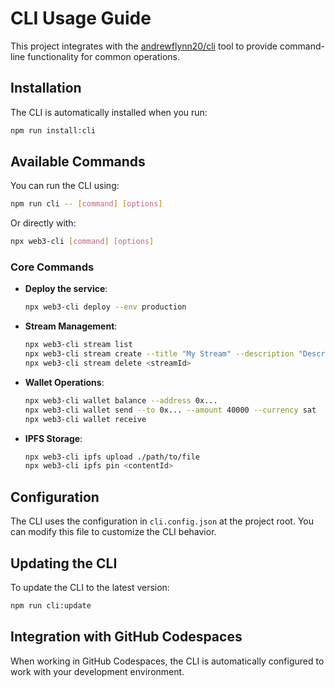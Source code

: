 # CLI Usage Guide

This project integrates with the [andrewflynn20/cli](https://github.com/andrewflynn20/cli) tool to provide command-line functionality for common operations.

## Installation

The CLI is automatically installed when you run:

```bash
npm run install:cli
```

## Available Commands

You can run the CLI using:

```bash
npm run cli -- [command] [options]
```

Or directly with:

```bash
npx web3-cli [command] [options]
```

### Core Commands

- **Deploy the service**:
  ```bash
  npx web3-cli deploy --env production
  ```

- **Stream Management**:
  ```bash
  npx web3-cli stream list
  npx web3-cli stream create --title "My Stream" --description "Description"
  npx web3-cli stream delete <streamId>
  ```

- **Wallet Operations**:
  ```bash
  npx web3-cli wallet balance --address 0x...
  npx web3-cli wallet send --to 0x... --amount 40000 --currency sat
  npx web3-cli wallet receive
  ```

- **IPFS Storage**:
  ```bash
  npx web3-cli ipfs upload ./path/to/file
  npx web3-cli ipfs pin <contentId>
  ```

## Configuration

The CLI uses the configuration in `cli.config.json` at the project root. You can modify this file to customize the CLI behavior.

## Updating the CLI

To update the CLI to the latest version:

```bash
npm run cli:update
```

## Integration with GitHub Codespaces

When working in GitHub Codespaces, the CLI is automatically configured to work with your development environment.
